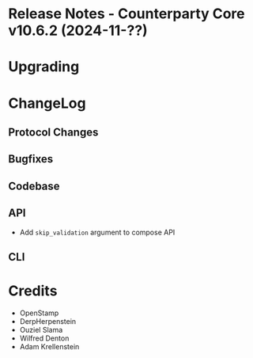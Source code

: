 # Release Notes - Counterparty Core v10.6.2 (2024-11-??)



# Upgrading

# ChangeLog

## Protocol Changes

## Bugfixes



## Codebase


## API

- Add `skip_validation` argument to compose API

## CLI


# Credits

* OpenStamp
* DerpHerpenstein
* Ouziel Slama
* Wilfred Denton
* Adam Krellenstein

